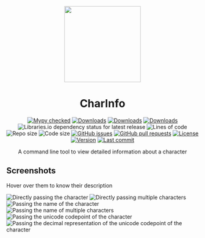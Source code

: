 <p align="center">
  <picture width="200px">
    <source srcset="https://wasi-master.github.io/assets/img/project_logos/charinfo.avif" type="image/avif" width="200px">
    <source srcset="https://wasi-master.github.io/assets/img/project_logos/charinfo.webp" type="image/webp" width="200px">
    <img src="https://wasi-master.github.io/assets/img/project_logos/charinfo.png" width="200px">
</picture>
</p>
<h1 align="center">CharInfo</h1>
<p align="center">
 <a href="http://mypy-lang.org/"> <img alt="Mypy checked" src="http://www.mypy-lang.org/static/mypy_badge.svg"></a>
 <a href="https://pepy.tech/badge/charinfo"><img alt="Downloads" src="https://pepy.tech/badge/charinfo"></a>
 <a href="https://pepy.tech/badge/charinfo"><img alt="Downloads" src="https://pepy.tech/badge/charinfo/month"></a>
 <a href="https://pepy.tech/badge/charinfo"><img alt="Downloads" src="https://pepy.tech/badge/charinfo/week"></a>
 <img alt="Libraries.io dependency status for latest release" src="https://img.shields.io/librariesio/release/pypi/charinfo">
 <img alt="Lines of code" src="https://img.shields.io/tokei/lines/github/wasi-master/charinfo">
 <img alt="Repo size" src="https://img.shields.io/github/repo-size/wasi-master/charinfo">
 <img alt="Code size" src="https://img.shields.io/github/languages/code-size/wasi-master/charinfo">
 <a href="https://github.com/wasi-master/charinfo/issues?q=is%3Aissue+is%3Aopen+sort%3Aupdated-desc"><img alt="GitHub issues" src="https://img.shields.io/github/issues-raw/wasi-master/charinfo"></a>
 <a href="https://github.com/wasi-master/charinfo/pulls?q=is%3Apr+is%3Aopen+sort%3Aupdated-desc"><img alt="GitHub pull requests" src="https://img.shields.io/github/issues-pr-raw/wasi-master/charinfo"></a>
 <a href="https://github.com/wasi-master/charinfo/blob/main/LICENSE"><img alt="License" src="https://img.shields.io/github/license/wasi-master/charinfo"></a>
 <a href="https://pypi.org/project/charinfo/#history"><img alt="Version" src="https://img.shields.io/pypi/v/charinfo"></a>
 <a href="https://github.com/wasi-master/charinfo/commits/main"><img alt="Last commit" src="https://img.shields.io/github/last-commit/wasi-master/charinfo"></a>
 <!-- <img alt="" src="">
 <a href=""><img alt="" src=""></a> -->
</p>
<p align="center">
 A command line tool to view detailed information about a character
</p>

## Screenshots

Hover over them to know their description

![Directly passing the character](https://raw.githubusercontent.com/wasi-master/charinfo/main/images/usage_direct.png "Directly passing the character")
![Directly passing multiple characters](https://raw.githubusercontent.com/wasi-master/charinfo/main/images/usage_multiple.png "Directly passing multiple characters")
![Passing the name of the character](https://raw.githubusercontent.com/wasi-master/charinfo/main/images/usage_name.png "Passing the name of the character")
![Passing the name of multiple characters](https://raw.githubusercontent.com/wasi-master/charinfo/main/images/usage_name_multiple.png "Passing the name of multiple characters")
![Passing the unicode codepoint of the character](https://raw.githubusercontent.com/wasi-master/charinfo/main/images/usage_unicode.png "Passing the unicode codepoint of the character")
![Passing the decimal representation of the unicode codepoint of the character](https://raw.githubusercontent.com/wasi-master/charinfo/main/images/usage_decimal.png "Passing the decimal representation of the unicode codepoint of the character")
